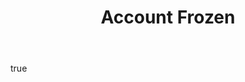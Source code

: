 ---
to: '[email_to]'
title: Account Frozen
body:
    text: |
        NO-TXT-VERSION
    html: >
        <!DOCTYPE html>
        <html lang="en">
        <head>
        <title>Account Frozen</title>
        <meta charset="utf-8" />
        <meta content="width=device-width" name="viewport" />
        </head>
        <body bgcolor="#f9fafb" style="height: 100% !important; margin: 0; padding: 0;">
        <!-- CONTAINER -->
        <table border="0" cellpadding="0" cellspacing="0" style="border-collapse: collapse !important; mso-table-lspace: 0pt; mso-table-rspace: 0pt; table-layout: fixed;" width="100%">
        <tr>
        <td align="center" bgcolor="#f9fafb" style="mso-table-lspace: 0pt; mso-table-rspace: 0pt;">
        <!-- WRAPPER -->
        <table border="0" cellpadding="0" cellspacing="0" class="wrapper" style="border-collapse: collapse !important; mso-table-lspace: 0pt; mso-table-rspace: 0pt;" width="600">
        <tr>
        <td bgcolor="#ffffff" style="border-left: solid 1px #ebebeb; border-right: solid 1px #ebebeb; border-top: 4px solid [primaryColor]; mso-table-lspace: 0pt; mso-table-rspace: 0pt; padding: 16px 20px 10px 20px;">
        <!-- CONTENT: header -->
        <table border="0" cellpadding="0" cellspacing="0" style="border-collapse: collapse !important; mso-table-lspace: 0pt; mso-table-rspace: 0pt;" width="100%">
        <tr>
        <td align="center" style="mso-table-lspace: 0pt; mso-table-rspace: 0pt;"><a href="https://[base_url]/" style="color: [primaryColor]; font-family: [fontFamily]; font-size: 13px; font-weight: bold; line-height: 21px; text-decoration: underline;" target="_blank">[base_url]</a></td>
        </tr>
        </table>
        </td>
        </tr>
        <tr>
        <td bgcolor="#ffffff" style="border-left: solid 1px #ebebeb; border-right: solid 1px #ebebeb; mso-table-lspace: 0pt; mso-table-rspace: 0pt; padding: 20px 20px 10px 20px;">
        <!-- CONTENT: logo/title -->
        <table border="0" cellpadding="0" cellspacing="0" style="border-collapse: collapse !important; mso-table-lspace: 0pt; mso-table-rspace: 0pt;" width="100%">
        <tr>
        <td align="center" style="mso-table-lspace: 0pt; mso-table-rspace: 0pt; padding: 0 0 20px 0;"><img alt="[siteName]" border="0" class="fluid-image" height="98" src="[logoUrl]" style="background-color: #fff; border: 0; color: [primaryColor]; display: block; font-family: [fontFamily]; font-size: 11px; font-weight: normal; height: auto; line-height: 21px; outline: none; padding: 0; text-decoration: none;" width="135" /></td>
        </tr>
        <tr>
        <td align="center" style="border-bottom: 2px solid #535353; border-top: 2px solid #535353; color: [primaryColor]; font-family: [fontFamily]; font-size: 22px; line-height: 28px; mso-table-lspace: 0pt; mso-table-rspace: 0pt; padding: 12px 0 12px 0;">Account Frozen</td>
        </tr>
        </table>
        </td>
        </tr>
        </table>
        </td>
        </tr>
        </table>
        <!-- CONTAINER -->
        <table border="0" cellpadding="0" cellspacing="0" style="border-collapse: collapse !important; mso-table-lspace: 0pt; mso-table-rspace: 0pt; table-layout: fixed;" width="100%">
        <tr>
        <td align="center" bgcolor="#f9fafb" style="mso-table-lspace: 0pt; mso-table-rspace: 0pt;">
        <!-- WRAPPER -->
        <table border="0" cellpadding="0" cellspacing="0" class="wrapper" style="border-collapse: collapse !important; mso-table-lspace: 0pt; mso-table-rspace: 0pt;" width="600">
        <tr>
        <td bgcolor="#ffffff" style="border-left: solid 1px #ebebeb; border-right: solid 1px #ebebeb; mso-table-lspace: 0pt; mso-table-rspace: 0pt; padding: 20px 20px 30px 20px;">
        <!-- CONTENT: body copy -->
        <table border="0" cellpadding="0" cellspacing="0" style="border-collapse: collapse !important; mso-table-lspace: 0pt; mso-table-rspace: 0pt;" width="100%">
        <tr>
        <td align="left" style="-ms-word-wrap: break-word; color: #000000; font-family: [fontFamily]; font-size: 14px; font-weight: normal; line-height: 28px; max-width: 558px; mso-table-lspace: 0pt; mso-table-rspace: 0pt; word-wrap: break-word;">Dear [user_display_name],<br />
        <br />Your account (<strong>[email_to]</strong>) on <a class="apple-links" href="https://[base_url]" style="color: [primaryColor]; font-weight: bold; text-decoration: underline;" target="_blank">[base_url]</a> has been frozen.<br />
        <br /> You can unfreeze your account at any time by visiting your account settings.<br /><br /> 
        Thank you,<br />
        <br /><span style="font-weight: bold;">[signatureName]</span><br /><a href="mailto:[signatureEmail]" style="color: [primaryColor]; font-weight: bold; text-decoration: underline;">[signatureEmail]</a></td>
        </tr>
        </table>
        </td>
        </tr>
        </table>
        </td>
        </tr>
        </table>
        <!-- CONTAINER -->
        <table border="0" cellpadding="0" cellspacing="0" style="border-collapse: collapse !important; mso-table-lspace: 0pt; mso-table-rspace: 0pt; table-layout: fixed;" width="100%">
        <tr>
        <td align="center" bgcolor="#f9fafb" style="mso-table-lspace: 0pt; mso-table-rspace: 0pt;">
        <!-- WRAPPER -->
        <table border="0" cellpadding="0" cellspacing="0" class="wrapper" style="border-collapse: collapse !important; mso-table-lspace: 0pt; mso-table-rspace: 0pt;" width="600">
        <tr>
        <td bgcolor="#ffffff" style="border-bottom: solid 1px #ebebeb; border-left: solid 1px #ebebeb; border-right: solid 1px #ebebeb; border-top: 1px solid #d5d5d5; mso-table-lspace: 0pt; mso-table-rspace: 0pt; padding: 20px 20px 10px 20px;">
        <!-- CONTENT: footer -->
        <table border="0" cellpadding="0" cellspacing="0" style="border-collapse: collapse !important; mso-table-lspace: 0pt; mso-table-rspace: 0pt;" width="100%">
        <tr>
        <td align="center" style="color: #000000; font-family: [fontFamily]; font-size: 13px; font-weight: normal; line-height: 21px; mso-table-lspace: 0pt; mso-table-rspace: 0pt;">This email was sent to <a href="mailto:[email_to]" style="color: [primaryColor]; font-weight: bold; text-decoration: underline;" target="_blank">[email_to]</a><br />
        <br /> Powered by <a class="apple-links" href="https://[base_url]" style="color: [primaryColor]; font-weight: bold; text-decoration: underline;" target="_blank">[base_url]</a>, hosted by <a href="https://[poweredByUrl]" style="color: [primaryColor]; font-weight: bold; text-decoration: underline;" target="_blank">[poweredByName]</a><br />
        <br /><span class="apple-links" style="color: #000000; text-decoration: none;">MaRS Centre | 661 University Ave, Suite 510 | Toronto, Ontario | Canada M5G 0A3</span><br /> © [poweredByName]. All Rights Reserved.<br />
        <br />
        </td>
        </tr>
        </table>
        </td>
        </tr>
        </table>
        </td>
        </tr>
        </table>
        <!-- CONTAINER -->
        <table border="0" cellpadding="0" cellspacing="0" style="border-collapse: collapse !important; mso-table-lspace: 0pt; mso-table-rspace: 0pt; table-layout: fixed;" width="100%">
        <tr>
        <td align="center" bgcolor="#f9fafb" height="28" style="mso-table-lspace: 0pt; mso-table-rspace: 0pt;">&nbsp;</td>
        </tr>
        </table>
        </body>
        </html>

---